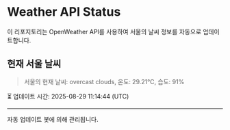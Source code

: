 
# Weather API Status

이 리포지토리는 OpenWeather API를 사용하여 서울의 날씨 정보를 자동으로 업데이트합니다.

## 현재 서울 날씨
> 서울의 현재 날씨: overcast clouds, 온도: 29.21°C, 습도: 91%

⏳ 업데이트 시간: 2025-08-29 11:14:44 (UTC)

---
자동 업데이트 봇에 의해 관리됩니다.
